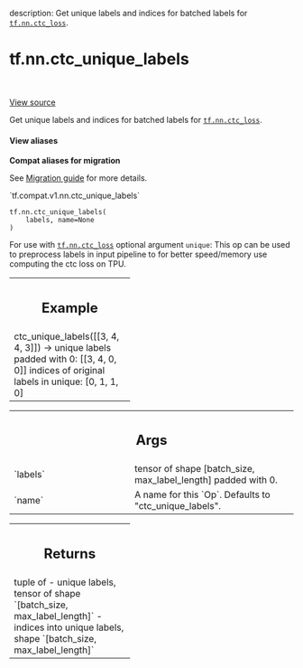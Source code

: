 description: Get unique labels and indices for batched labels for <a href="../../tf/nn/ctc_loss.md"><code>tf.nn.ctc_loss</code></a>.

<div itemscope itemtype="http://developers.google.com/ReferenceObject">
<meta itemprop="name" content="tf.nn.ctc_unique_labels" />
<meta itemprop="path" content="Stable" />
</div>

# tf.nn.ctc_unique_labels

<!-- Insert buttons and diff -->

<table class="tfo-notebook-buttons tfo-api nocontent" align="left">

</table>

<a target="_blank" class="external" href="/code/stable/tensorflow/python/ops/ctc_ops.py">View source</a>



Get unique labels and indices for batched labels for <a href="../../tf/nn/ctc_loss.md"><code>tf.nn.ctc_loss</code></a>.


<section class="expandable">
  <h4 class="showalways">View aliases</h4>
  <p>
<b>Compat aliases for migration</b>
<p>See
<a href="https://www.tensorflow.org/guide/migrate">Migration guide</a> for
more details.</p>
<p>`tf.compat.v1.nn.ctc_unique_labels`</p>
</p>
</section>

<pre class="devsite-click-to-copy prettyprint lang-py tfo-signature-link">
<code>tf.nn.ctc_unique_labels(
    labels, name=None
)
</code></pre>



<!-- Placeholder for "Used in" -->

For use with <a href="../../tf/nn/ctc_loss.md"><code>tf.nn.ctc_loss</code></a> optional argument `unique`: This op can be
used to preprocess labels in input pipeline to for better speed/memory use
computing the ctc loss on TPU.

<!-- Tabular view -->
 <table class="responsive fixed orange">
<colgroup><col width="214px"><col></colgroup>
<tr><th colspan="2"><h2 class="add-link">Example</h2></th></tr>
<tr class="alt">
<td colspan="2">
ctc_unique_labels([[3, 4, 4, 3]]) ->
unique labels padded with 0: [[3, 4, 0, 0]]
indices of original labels in unique: [0, 1, 1, 0]
</td>
</tr>

</table>



<!-- Tabular view -->
 <table class="responsive fixed orange">
<colgroup><col width="214px"><col></colgroup>
<tr><th colspan="2"><h2 class="add-link">Args</h2></th></tr>

<tr>
<td>
`labels`<a id="labels"></a>
</td>
<td>
tensor of shape [batch_size, max_label_length] padded with 0.
</td>
</tr><tr>
<td>
`name`<a id="name"></a>
</td>
<td>
A name for this `Op`. Defaults to "ctc_unique_labels".
</td>
</tr>
</table>



<!-- Tabular view -->
 <table class="responsive fixed orange">
<colgroup><col width="214px"><col></colgroup>
<tr><th colspan="2"><h2 class="add-link">Returns</h2></th></tr>
<tr class="alt">
<td colspan="2">
tuple of
- unique labels, tensor of shape `[batch_size, max_label_length]`
- indices into unique labels, shape `[batch_size, max_label_length]`
</td>
</tr>

</table>

